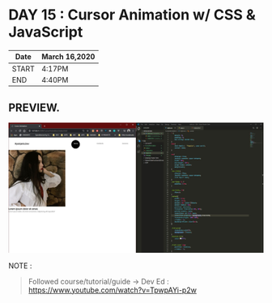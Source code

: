 # DAY 15 : Cursor Animation w/ CSS & JavaScript

| Date | March 16,2020 |
| ------ | ------ |
| START |4:17PM |
| END | 4:40PM |


## PREVIEW.
![Preview](Untitled.jpg)

NOTE : 
> Followed course/tutorial/guide -> Dev Ed : https://www.youtube.com/watch?v=TpwpAYi-p2w
